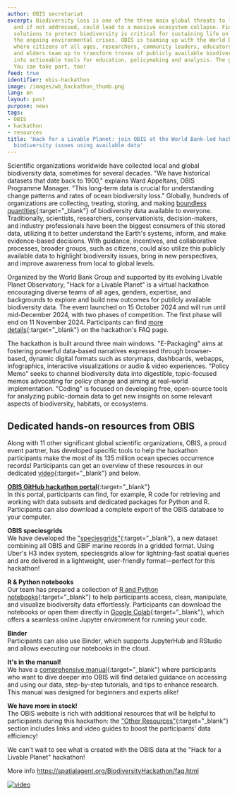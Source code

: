 ```yaml
---
author: OBIS secretariat
excerpt: Biodiversity loss is one of the three main global threats to life on Earth,
  and if not addressed, could lead to a massive ecosystem collapse. Finding implementable
  solutions to protect biodiversity is critical for sustaining life on Earth and mitigating
  the ongoing environmental crises. OBIS is teaming up with the World Bank in a hackathon
  where citizens of all ages, researchers, community leaders, educators, activists,
  and elders team up to transform troves of publicly available biodiversity data repositories
  into actionable tools for education, policymaking and analysis. The great news?
  You can take part, too!
feed: true
identifier: obis-hackathon
image: /images/wb_hackathon_thumb.png
lang: en
layout: post
purpose: news
tags:
- OBIS
- hackathon
- resources
title: 'Hack for a Livable Planet: join OBIS at the World Bank-led hackathon to answer
  biodiversity issues using available data'
---
```


Scientific organizations worldwide have collected local and global biodiversity data, sometimes for several decades. "We have historical datasets that date back to 1900," explains Ward Appeltans, OBIS Programme Manager. "This long-term data is crucial for understanding change patterns and rates of ocean biodiversity loss." Globally, hundreds of organizations are collecting, treating, storing, and making [boundless quantities](https://spatialagent.org/BiodiversityHackathon/resources.html){:target="_blank"} of biodiversity data available to everyone. Traditionally, scientists, researchers, conservationists, decision-makers, and industry professionals have been the biggest consumers of this stored data, utilizing it to better understand the Earth's systems, inform, and make evidence-based decisions. With guidance, incentives, and collaborative processes, broader groups, such as citizens, could also utilize this publicly available data to highlight biodiversity issues, bring in new perspectives, and improve awareness from local to global levels.

Organized by the World Bank Group and supported by its evolving Livable Planet Observatory, "Hack for a Livable Planet" is a virtual hackathon encouraging diverse teams of all ages, genders, expertise, and backgrounds to explore and build new outcomes for publicly available biodiversity data. The event launched on 15 October 2024 and will run until mid-December 2024, with two phases of competition. The first phase will end on 11 November 2024\. Participants can find [more details](https://spatialagent.org/BiodiversityHackathon/faq.html){:target="_blank"} on the hackathon's FAQ page.

The hackathon is built around three main windows. "E-Packaging" aims at fostering powerful data-based narratives expressed through browser-based, dynamic digital formats such as storymaps, dashboards, webapps, infographics, interactive visualizations or audio & video experiences. "Policy Memo" seeks to channel biodiversity data into digestible, topic-focused memos advocating for policy change and aiming at real-world implementation. "Coding" is focused on developing free, open-source tools for analyzing public-domain data to get new insights on some relevant aspects of biodiversity, habitats, or ecosystems.

## **Dedicated hands-on resources from OBIS**

Along with 11 other significant global scientific organizations, OBIS, a proud event partner, has developed specific tools to help the hackathon participants make the most of its 135 million ocean species occurrence records\! Participants can get an overview of these resources in our dedicated [video](https://www.youtube.com/watch?v=D-qawZl7Q2g){:target="_blank"} and below.

[**OBIS GitHub hackathon portal**](https://github.com/iobis/hackathon){:target="_blank"}  
In this portal, participants can find, for example, R code for retrieving and working with data subsets and dedicated packages for Python and R. Participants can also download a complete export of the OBIS database to your computer.

**OBIS speciesgrids**  
We have developed the ["speciesgrids"](https://github.com/iobis/speciesgrids){:target="_blank"}, a new dataset combining all OBIS and GBIF marine records in a gridded format. Using Uber's H3 index system, speciesgrids allow for lightning-fast spatial queries and are delivered in a lightweight, user-friendly format—perfect for this hackathon\!

**R & Python notebooks**  
Our team has prepared a collection of [R and Python notebooks](https://github.com/iobis/hackathon/tree/master/notebooks){:target="_blank"} to help participants access, clean, manipulate, and visualize biodiversity data effortlessly. Participants can download the notebooks or open them directly in [Google Colab](https://colab.research.google.com/github/iobis/hackathon){:target="_blank"}, which offers a seamless online Jupyter environment for running your code.

**Binder**  
Participants can also use Binder, which supports JupyterHub and RStudio and allows executing our notebooks in the cloud.

**It's in the manual\!**  
We have a [comprehensive manual](https://manual.obis.org/){:target="_blank"} where participants who want to dive deeper into OBIS will find detailed guidance on accessing and using our data, step-by-step tutorials, and tips to enhance research. This manual was designed for beginners and experts alike\!

**We have more in stock\!**  
The OBIS website is rich with additional resources that will be helpful to participants during this hackathon: the ["Other Resources"](https://github.com/iobis/hackathon/tree/master/notebooks?tab=readme-ov-file#other-resources){:target="_blank"} section includes links and video guides to boost the participants' data efficiency\!

We can't wait to see what is created with the OBIS data at the "Hack for a Livable Planet" hackathon\!

More info https://spatialagent.org/BiodiversityHackathon/faq.html  

[![video](https://img.youtube.com/vi/D-qawZl7Q2g/0.jpg)](https://www.youtube.com/watch?v=D-qawZl7Q2g)